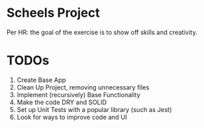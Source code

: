 # Scheels Project

Per HR: the goal of the exercise is to show off skills and creativity.

# TODOs

1. Create Base App
2. Clean Up Project, removing unnecessary files
3. Implement (recursively) Base Functionality
4. Make the code DRY and SOLID
5. Set up Unit Tests with a popular library (such as Jest)
6. Look for ways to improve code and UI
